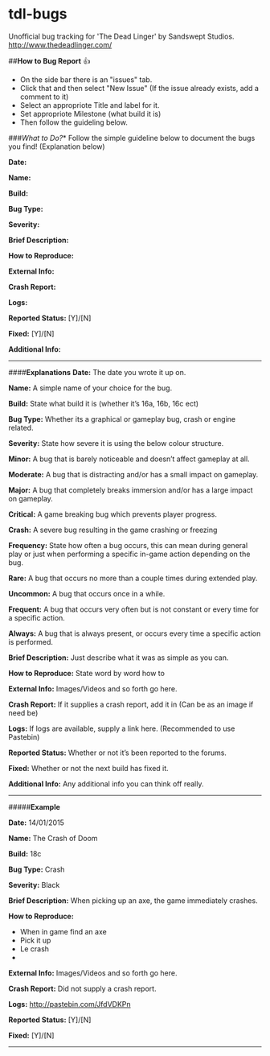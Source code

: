 # tdl-bugs
Unofficial bug tracking for 'The Dead Linger' by Sandswept Studios. http://www.thedeadlinger.com/


##**How to Bug Report** :thumbsup:
- On the side bar there is an "issues" tab.
- Click that and then select "New Issue" (If the issue already exists, add a comment to it)
- Select an appropriote Title and label for it.
- Set appropriote Milestone (what build it is)
- Then follow the guideling below.

###*What to Do?**
Follow the simple guideline below to document the bugs you find! (Explanation below)
 
**Date:**

**Name:**

**Build:**

**Bug Type:**

**Severity:**

**Brief Description:**

**How to Reproduce:**

**External Info:**

**Crash Report:**

**Logs:**

**Reported Status:** [Y]/[N]

**Fixed:** [Y]/[N]

**Additional Info:**


-----------------------------
####**Explanations**
**Date:** The date you wrote it up on.

**Name:** A simple name of your choice for the bug.

**Build:** State what build it is (whether it’s 16a, 16b, 16c ect)

**Bug Type:** Whether its a graphical or gameplay bug, crash or engine related.

**Severity:** State how severe it is using the below colour structure.

**Minor:** A bug that is barely noticeable and doesn’t affect gameplay at all.

**Moderate:** A bug that is distracting and/or has a small impact on gameplay.

**Major:** A bug that completely breaks immersion and/or has a large impact on gameplay.

**Critical:** A game breaking bug which prevents player progress.

**Crash:** A severe bug resulting in the game crashing or freezing

**Frequency:** State how often a bug occurs, this can mean during general play or just when performing a specific in-game action depending on the bug.

**Rare:** A bug that occurs no more than a couple times during extended play.

**Uncommon:** A bug that occurs once in a while.

**Frequent:** A bug that occurs very often but is not constant or every time for a specific action.

**Always:** A bug that is always present, or occurs every time a specific action is performed.

**Brief Description:** Just describe what it was as simple as you can.

**How to Reproduce:** State word by word how to 

**External Info:** Images/Videos and so forth go here.

**Crash Report:** If it supplies a crash report, add it in (Can be as an image if need be)

**Logs:** If logs are available, supply a link here. (Recommended to use Pastebin)

**Reported Status:** Whether or not it’s been reported to the forums.

**Fixed:** Whether or not the next build has fixed it.

**Additional Info:** Any additional info you can think off really.


-----------------------------


#####**Example**

**Date:** 14/01/2015

**Name:** The Crash of Doom

**Build:** 18c

**Bug Type:** Crash

**Severity:** Black

**Brief Description:** When picking up an axe, the game immediately crashes.

**How to Reproduce:**
- When in game find an axe
- Pick it up
- Le crash
- 
**External Info:** Images/Videos and so forth go here.

**Crash Report:** Did not supply a crash report.

**Logs:** http://pastebin.com/JfdVDKPn

**Reported Status:**  [Y]/[N]

**Fixed:** [Y]/[N]


-----------------------------
